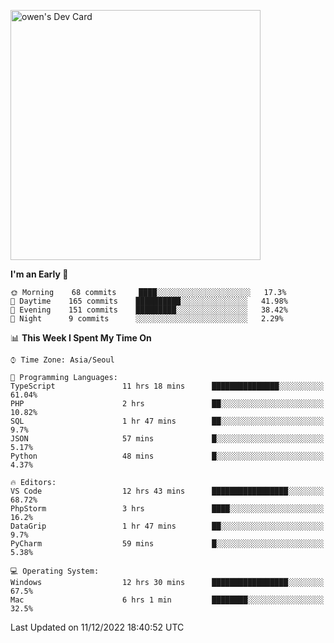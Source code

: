 <a href="https://app.daily.dev/owen_9066"><img src="https://api.daily.dev/devcards/51e5c69f10114f2abe0ae390c27b0828.png?r=hyb" width="400" alt="owen's Dev Card"/></a>

 
 <!--START_SECTION:waka-->
**I'm an Early 🐤** 

```text
🌞 Morning    68 commits     ████░░░░░░░░░░░░░░░░░░░░░   17.3% 
🌆 Daytime    165 commits    ██████████░░░░░░░░░░░░░░░   41.98% 
🌃 Evening    151 commits    █████████░░░░░░░░░░░░░░░░   38.42% 
🌙 Night      9 commits      ░░░░░░░░░░░░░░░░░░░░░░░░░   2.29%

```


📊 **This Week I Spent My Time On** 

```text
⌚︎ Time Zone: Asia/Seoul

💬 Programming Languages: 
TypeScript               11 hrs 18 mins      ███████████████░░░░░░░░░░   61.04% 
PHP                      2 hrs               ██░░░░░░░░░░░░░░░░░░░░░░░   10.82% 
SQL                      1 hr 47 mins        ██░░░░░░░░░░░░░░░░░░░░░░░   9.7% 
JSON                     57 mins             █░░░░░░░░░░░░░░░░░░░░░░░░   5.17% 
Python                   48 mins             █░░░░░░░░░░░░░░░░░░░░░░░░   4.37%

🔥 Editors: 
VS Code                  12 hrs 43 mins      █████████████████░░░░░░░░   68.72% 
PhpStorm                 3 hrs               ████░░░░░░░░░░░░░░░░░░░░░   16.2% 
DataGrip                 1 hr 47 mins        ██░░░░░░░░░░░░░░░░░░░░░░░   9.7% 
PyCharm                  59 mins             █░░░░░░░░░░░░░░░░░░░░░░░░   5.38%

💻 Operating System: 
Windows                  12 hrs 30 mins      █████████████████░░░░░░░░   67.5% 
Mac                      6 hrs 1 min         ████████░░░░░░░░░░░░░░░░░   32.5%

```


 Last Updated on 11/12/2022 18:40:52 UTC
<!--END_SECTION:waka-->
